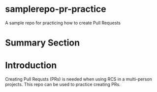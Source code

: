 # samplerepo-pr-practice
A sample repo for practicing how to create Pull Requests


Summary Section
=======
# Introduction
Creating Pull Requsts (PRs) is needed when using RCS in a multi-person projects. This repo can be used to practice creating PRs.

